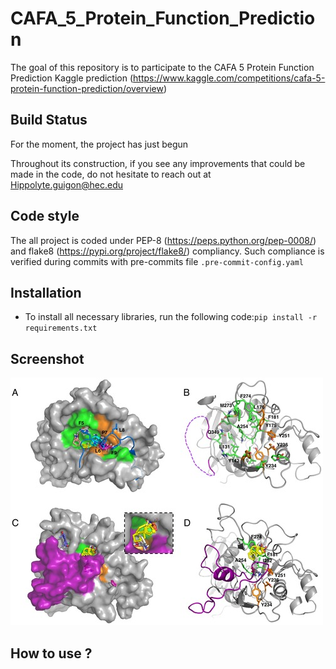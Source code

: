 # CAFA_5_Protein_Function_Prediction
The goal of this repository is to participate to the CAFA 5 Protein Function Prediction Kaggle prediction (https://www.kaggle.com/competitions/cafa-5-protein-function-prediction/overview)

## Build Status

For the moment, the project has just begun 

Throughout its construction, if you see any improvements that could be made in the code, do not hesitate to reach out at
Hippolyte.guigon@hec.edu

## Code style

The all project is coded under PEP-8 (https://peps.python.org/pep-0008/) and flake8 (https://pypi.org/project/flake8/) compliancy. Such compliance is verified during commits with pre-commits file ```.pre-commit-config.yaml```

## Installation

* To install all necessary libraries, run the following code:```pip install -r requirements.txt```

## Screenshot

![alt text](https://github.com/HippolyteGuigon/CAFA_5_Protein_Function_Prediction/blob/main/ressources/Computational_solvent_mapping_of_AMA1_using_FTMAP.TIF.jpg)

## How to use ?
